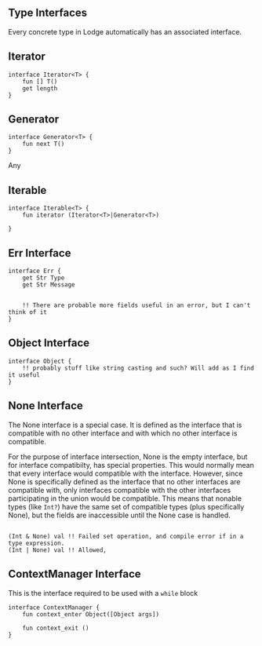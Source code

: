 ## Type Interfaces
Every concrete type in Lodge automatically has an associated interface.

## Iterator
```
interface Iterator<T> {
	fun [] T()
	get length
}
```


## Generator

```
interface Generator<T> {
	fun next T()
}
```

Any 

## Iterable
```
interface Iterable<T> {
	fun iterator (Iterator<T>|Generator<T>)

}
```


## Err Interface

``` Lodge
interface Err {
	get Str Type
	get Str Message


	!! There are probable more fields useful in an error, but I can't think of it
}
```

## Object Interface
``` Lodge
interface Object {
	!! probably stuff like string casting and such? Will add as I find it useful
}
```

## None Interface
The None interface is a special case. It is defined as the interface that is compatible with no other interface and with which no other interface is compatible.

For the purpose of interface intersection, None is the empty interface, but for interface compatibilty, has special properties. This would normally mean that every interface would compatible with  the interface. However, since None is specifically defined as the interface that no other interfaces are compatible with, only interfaces compatible with the other interfaces participating in the union would be compatible. This means that nonable types (like `Int?`) have the same set of compatible types (plus specifically None), but the fields are inaccessible until the None case is handled.


```

(Int & None) val !! Failed set operation, and compile error if in a type expression.
(Int | None) val !! Allowed, 

```



## ContextManager Interface
This is the interface required to be used with a `while` block

```
interface ContextManager {
	fun context_enter Object([Object args])
	
	fun context_exit ()
}

```
